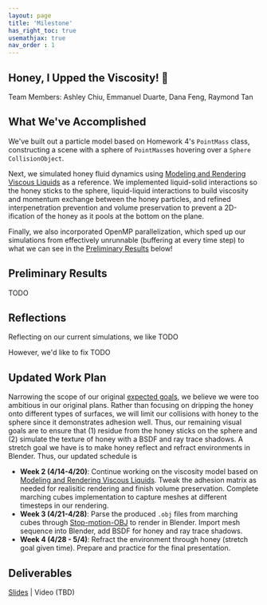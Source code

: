 ```yaml
---
layout: page
title: 'Milestone'
has_right_toc: true
usemathjax: true
nav_order : 1
---
```

<h2><strong>Honey, I Upped the Viscosity! 🍯</strong></h2>
Team Members: Ashley Chiu, Emmanuel Duarte, Dana Feng, Raymond Tan

## What We've Accomplished

We've built out a particle model based on Homework 4's `PointMass` class, constructing a scene with a sphere of `PointMass`es hovering over a `Sphere` `CollisionObject`. 

Next, we simulated honey fluid dynamics using [Modeling and Rendering Viscous Liquids](https://citeseerx.ist.psu.edu/document?repid=rep1&type=pdf&doi=bdbe45284686a54f3284fdf98759f099e3a95e84) as a reference. We implemented liquid-solid interactions so the honey sticks to the sphere, liquid-liquid interactions to build viscosity and momentum exchange between the honey particles, and refined interpenetration prevention and volume preservation to prevent a 2D-ification of the honey as it pools at the bottom on the plane.

Finally, we also incorporated OpenMP parallelization, which sped up our simulations from effectively unrunnable (buffering at every time step) to what we can see in the [Preliminary Results](#preliminary-results) below!

## Preliminary Results
TODO

## Reflections
Reflecting on our current simulations, we like TODO 

However, we'd like to fix TODO

## Updated Work Plan
Narrowing the scope of our original [expected goals](/proposal.md#expected-goals), we believe we were too ambitious in our original plans. Rather than focusing on dripping the honey onto different types of surfaces, we will limit our collisions with honey to the sphere since it demonstrates adhesion well. Thus, our remaining visual goals are to ensure that (1) residue from the honey sticks on the sphere and (2) simulate the texture of honey with a BSDF and ray trace shadows. A stretch goal we have is to make honey reflect and refract environments in Blender. Thus, our updated schedule is
- **Week 2 (4/14-4/20)**: Continue working on the viscosity model based on [Modeling and Rendering Viscous Liquids](https://citeseerx.ist.psu.edu/document?repid=rep1&type=pdf&doi=bdbe45284686a54f3284fdf98759f099e3a95e84). Tweak the adhesion matrix as needed for realisitic rendering and finish volume preservation. Complete marching cubes implementation to capture meshes at different timesteps in our rendering. 
- **Week 3 (4/21-4/28)**: Parse the produced `.obj` files from marching cubes through [Stop-motion-OBJ](https://github.com/neverhood311/Stop-motion-OBJ) to render in Blender. Import mesh sequence into Blender, add BSDF for honey and ray trace shadows.
- **Week 4 (4/28 - 5/4)**: Refract the environment through honey (stretch goal given time). Prepare and practice for the final presentation.

## Deliverables
[Slides](https://docs.google.com/presentation/d/1XChTjyzATtKneU5rBeOULRzXM5DbCcm-AcWQce74FTo/edit#slide=id.p) \| Video (TBD)
